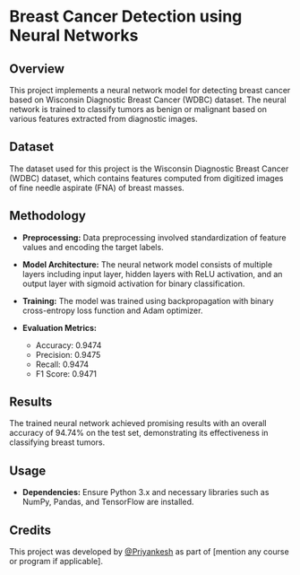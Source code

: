 # Breast Cancer Detection using Neural Networks

## Overview
This project implements a neural network model for detecting breast cancer based on Wisconsin Diagnostic Breast Cancer (WDBC) dataset. The neural network is trained to classify tumors as benign or malignant based on various features extracted from diagnostic images.

## Dataset
The dataset used for this project is the Wisconsin Diagnostic Breast Cancer (WDBC) dataset, which contains features computed from digitized images of fine needle aspirate (FNA) of breast masses.

## Methodology
- **Preprocessing:** Data preprocessing involved standardization of feature values and encoding the target labels.
  
- **Model Architecture:** The neural network model consists of multiple layers including input layer, hidden layers with ReLU activation, and an output layer with sigmoid activation for binary classification.

- **Training:** The model was trained using backpropagation with binary cross-entropy loss function and Adam optimizer. 

- **Evaluation Metrics:**
  - Accuracy: 0.9474
  - Precision: 0.9475
  - Recall: 0.9474
  - F1 Score: 0.9471

## Results
The trained neural network achieved promising results with an overall accuracy of 94.74% on the test set, demonstrating its effectiveness in classifying breast tumors.

## Usage
- **Dependencies:** Ensure Python 3.x and necessary libraries such as NumPy, Pandas, and TensorFlow are installed.


## Credits
This project was developed by [@Priyankesh](https://github.com/priyankeshh) as part of [mention any course or program if applicable].
